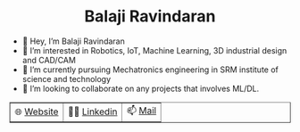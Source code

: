 <h1 align="center">Balaji Ravindaran</h1>


- 👋 Hey, I’m Balaji Ravindaran
- 👀 I’m interested in Robotics, IoT, Machine Learning, 3D industrial design and CAD/CAM
- 🌱 I’m currently pursuing Mechatronics engineering in SRM institute of science and technology
- 💞️ I’m looking to collaborate on any projects that involves ML/DL. 


<table align="center" border = "1px">
 <tr>
  <td> 🌐 <a href = "https://balajiravindaran.netlify.app/">Website</a></td>
  <td> 👨‍💼 <a href = "https://www.linkedin.com/in/balaji-ravindaran/">Linkedin</a></td>
  <td> 📫 <a href = "mailto:balaji05.ravindaran@gmail.com">Mail</a></td>
 </tr>
</table>
